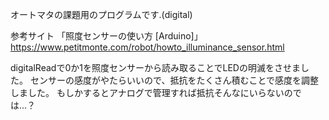 オートマタの課題用のプログラムです.(digital)

参考サイト
「照度センサーの使い方 [Arduino]」
https://www.petitmonte.com/robot/howto_illuminance_sensor.html

digitalReadで0か1を照度センサーから読み取ることでLEDの明滅をさせました。
センサーの感度がやたらいいので、抵抗をたくさん積むことで感度を調整しました。
もしかするとアナログで管理すれば抵抗そんなにいらないのでは...？
